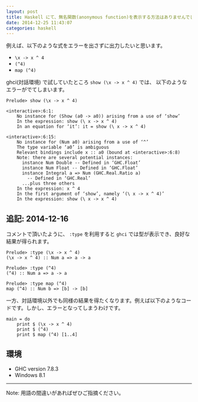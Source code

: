 ```yaml
---
layout: post
title: Haskell にて、無名関数(anonymous function)を表示する方法はありませんでしょうか
date: 2014-12-25 11:43:07
categories: haskell
---
```

<p>例えば、以下のような式をエラーを出さずに出力したいと思います。 </p>

<ul>
<li><code>\x -&gt; x ^ 4</code></li>
<li><code>(^4)</code></li>
<li><code>map (^4)</code></li>
</ul>

<p>ghci(対話環境) で試していたところ <code>show (\x -&gt; x ^ 4)</code> では、 以下のようなエラーがでてしまいます。</p>



<pre><code>Prelude&gt; show (\x -&gt; x ^ 4)

&lt;interactive&gt;:6:1:
    No instance for (Show (a0 -&gt; a0)) arising from a use of ‘show’
    In the expression: show (\ x -&gt; x ^ 4)
    In an equation for ‘it’: it = show (\ x -&gt; x ^ 4)

&lt;interactive&gt;:6:15:
    No instance for (Num a0) arising from a use of ‘^’
    The type variable ‘a0’ is ambiguous
    Relevant bindings include x :: a0 (bound at &lt;interactive&gt;:6:8)
    Note: there are several potential instances:
      instance Num Double -- Defined in ‘GHC.Float’
      instance Num Float -- Defined in ‘GHC.Float’
      instance Integral a =&gt; Num (GHC.Real.Ratio a)
        -- Defined in ‘GHC.Real’
      ...plus three others
    In the expression: x ^ 4
    In the first argument of ‘show’, namely ‘(\ x -&gt; x ^ 4)’
    In the expression: show (\ x -&gt; x ^ 4)
</code></pre>

<h2>追記: 2014-12-16</h2>

<p>コメントで頂いたように、 <code>:type</code> を利用すると <code>ghci</code> では型が表示でき、良好な結果が得られます。</p>



<pre><code>Prelude&gt; :type (\x -&gt; x ^ 4)
(\x -&gt; x ^ 4) :: Num a =&gt; a -&gt; a

Prelude&gt; :type (^4)
(^4) :: Num a =&gt; a -&gt; a

Prelude&gt; :type map (^4)
map (^4) :: Num b =&gt; [b] -&gt; [b]
</code></pre>

<p>一方、対話環境以外でも同様の結果を得たくなります。例えば以下のようなコードです。しかし、エラーとなってしまうわけです。</p>



<pre><code>main = do
    print $ (\x -&gt; x ^ 4)
    print $ (^4)
    print $ map (^4) [1..4]
</code></pre>

<h2>環境</h2>

<ul>
<li>GHC version 7.8.3</li>
<li>Windows 8.1</li>
</ul>

<hr>

<p>Note: 用語の間違いがあればぜひご指摘ください。</p>
